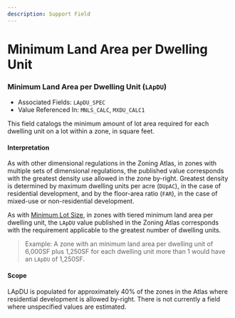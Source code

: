 ```yaml
---
description: Support Field
---
```


# Minimum Land Area per Dwelling Unit

### Minimum Land Area per Dwelling Unit \(`LApDU`\) 

* Associated Fields: `LApDU_SPEC` 
* Value Referenced In: `MNLS_CALC`, `MXDU_CALC1` 

This field catalogs the minimum amount of lot area required for each dwelling unit on a lot within a zone, in square feet. 

#### Interpretation

As with other dimensional regulations in the Zoning Atlas, in zones with multiple sets of dimensional regulations, the published value corresponds with the greatest density use allowed in the zone by-right.  Greatest density is determined by maximum dwelling units per acre \(`DUpAC`\), in the case of residential development, and by the floor-area ratio \(`FAR`\), in the case of mixed-use or non-residential development.  

As with [Minimum Lot Size](minimum-lot-size.md), in zones with tiered minimum land area per dwelling unit, the  `LApDU` value published in the Zoning Atlas corresponds with the requirement applicable to the greatest number of dwelling units.

> Example: A zone with an minimum land area per dwelling unit of 6,000SF plus 1,250SF for each dwelling unit more than 1 would have an `LApDU` of 1,250SF.

#### Scope

LApDU is populated for approximately 40% of the zones in the Atlas where residential development is allowed by-right. There is not currently a field where unspecified values are estimated.

